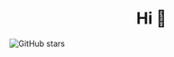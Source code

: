 <h1 align="center">Hi 👋</h1>

![GitHub stars](https://img.shields.io/github/stars/yllberisha?style=social)
